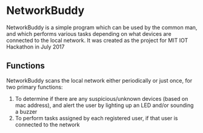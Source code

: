 NetworkBuddy
===================================

NetworkBuddy is a simple program which can be used by the common man, and which performs various tasks depending on what devices are connected to the local network.
It was created as the project for MIT IOT Hackathon in July 2017


Functions
------------
NetworkBuddy scans the local network either periodically or just once, for two primary functions:
1. To determine if there are any suspicious/unknown devices (based on mac address), and alert the user by lighting up an LED and/or sounding a buzzer
2. To perform tasks assigned by each registered user, if that user is connected to the network

